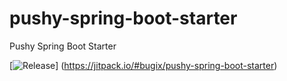 # pushy-spring-boot-starter
Pushy Spring Boot Starter

[![Release](https://jitpack.io/v/bugix/pushy-spring-boot-starter.svg)]
(https://jitpack.io/#bugix/pushy-spring-boot-starter)
